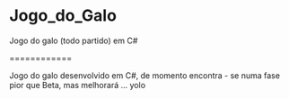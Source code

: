 Jogo_do_Galo
============

Jogo do galo (todo partido) em C#

============

Jogo do galo desenvolvido em C#, de momento encontra - se numa fase pior que Beta, mas melhorará ... yolo
